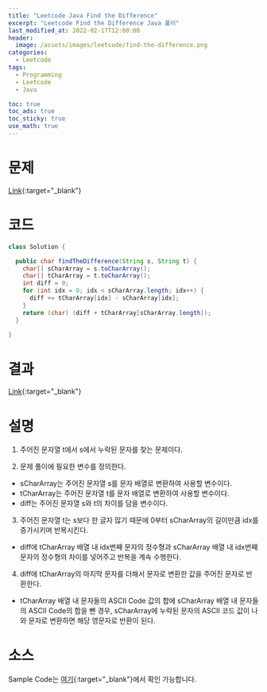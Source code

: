 ```yaml
---
title: "Leetcode Java Find the Difference"
excerpt: "Leetcode Find the Difference Java 풀이"
last_modified_at: 2022-02-17T12:00:00
header:
  image: /assets/images/leetcode/find-the-difference.png
categories:
  - Leetcode
tags:
  - Programming
  - Leetcode
  - Java

toc: true
toc_ads: true
toc_sticky: true
use_math: true
---
```

# 문제
[Link](https://leetcode.com/problems/find-the-difference/){:target="_blank"}

# 코드
```java
class Solution {

  public char findTheDifference(String s, String t) {
    char[] sCharArray = s.toCharArray();
    char[] tCharArray = t.toCharArray();
    int diff = 0;
    for (int idx = 0; idx < sCharArray.length; idx++) {
      diff += tCharArray[idx] - sCharArray[idx];
    }
    return (char) (diff + tCharArray[sCharArray.length]);
  }

}
```

# 결과
[Link](https://leetcode.com/submissions/detail/642948325/){:target="_blank"}

# 설명
1. 주어진 문자열 t에서 s에서 누락된 문자를 찾는 문제이다.

2. 문제 풀이에 필요한 변수를 정의한다.
- sCharArray는 주어진 문자열 s를 문자 배열로 변환하여 사용할 변수이다.
- tCharArray는 주어진 문자열 t를 문자 배열로 변환하여 사용할 변수이다.
- diff는 주어진 문자열 s와 t의 차이를 담을 변수이다.

3. 주어진 문자열 t는 s보다 한 글자 많기 때문에 0부터 sCharArray의 길이만큼 idx를 증가시키며 반복시킨다.
- diff에 tCharArray 배열 내 idx번째 문자의 정수형과 sCharArray 배열 내 idx번째 문자의 정수형의 차이를 넣어주고 반복을 계속 수행한다.

4. diff에 tCharArray의 마지막 문자를 더해서 문자로 변환한 값을 주어진 문자로 반환한다.
- tCharArray 배열 내 문자들의 ASCII Code 값의 합에 sCharArray 배열 내 문자들의 ASCII Code의 합을 뺀 경우, sCharArray에 누락된 문자의 ASCII 코드 값이 나와 문자로 변환하면 해당 영문자로 반환이 된다.

# 소스
Sample Code는 [여기](https://github.com/GracefulSoul/leetcode/blob/master/src/main/java/gracefulsoul/problems/LongestAbsoluteFilePath.java){:target="_blank"}에서 확인 가능합니다.
